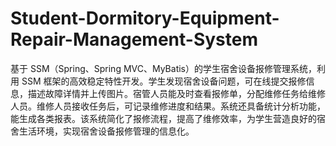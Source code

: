 # Student-Dormitory-Equipment-Repair-Management-System
基于 SSM（Spring、Spring MVC、MyBatis）的学生宿舍设备报修管理系统，利用 SSM 框架的高效稳定特性开发。学生发现宿舍设备问题，可在线提交报修信息，描述故障详情并上传图片。宿管人员能及时查看报修单，分配维修任务给维修人员。维修人员接收任务后，可记录维修进度和结果。系统还具备统计分析功能，能生成各类报表。该系统简化了报修流程，提高了维修效率，为学生营造良好的宿舍生活环境，实现宿舍设备报修管理的信息化。 
